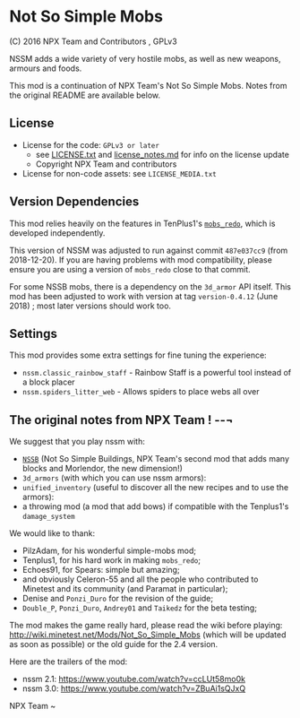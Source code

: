# Not So Simple Mobs

(C) 2016 NPX Team and Contributors , GPLv3

NSSM adds a wide variety of very hostile mobs, as well as new weapons, armours and foods.

This mod is a continuation of NPX Team's Not So Simple Mobs. Notes from the original README are available below.

## License

* License for the code: `GPLv3 or later`
    * see [LICENSE.txt](LICENSE.txt) and [license_notes.md](license_notes.md) for info on the license update
    * Copyright NPX Team and contributors
* License for non-code assets: see `LICENSE_MEDIA.txt`

## Version Dependencies

This mod relies heavily on the features in TenPlus1's [`mobs_redo`](https://notabug.org/tenplus1/mobs_redo), which is developed independently.

This version of NSSM was adjusted to run against commit `487e037cc9` (from 2018-12-20). If you are having problems with mod compatibility, please ensure you are using a version of `mobs_redo` close to that commit.

For some NSSB mobs, there is a dependency on the `3d_armor` API itself. This mod has been adjusted to work with version at tag `version-0.4.12` (June 2018) ; most later versions should work too.

## Settings

This mod provides some extra settings for fine tuning the experience:

* `nssm.classic_rainbow_staff` - Rainbow Staff is a powerful tool instead of a block placer
* `nssm.spiders_litter_web` - Allows spiders to place webs all over

## The original notes from NPX Team ! --¬

We suggest that you play nssm with:

* [`NSSB`](https://github.com/taikedz-mt/nssb) (Not So Simple Buildings, NPX Team's second mod that adds many blocks and Morlendor, the new dimension!)
* `3d_armors` (with which you can use nssm armors):
* `unified_inventory` (useful to discover all the new recipes and to use the armors):
* a throwing mod (a mod that add bows) if compatible with the Tenplus1's `damage_system`

We would like to thank:

* PilzAdam, for his wonderful simple-mobs mod;
* Tenplus1, for his hard work in making `mobs_redo`;
* Echoes91, for Spears: simple but amazing;
* and obviously Celeron-55 and all the people who contributed to Minetest and its community (and Paramat in particular);
* Denise and `Ponzi_Duro` for the revision of the guide;
* `Double_P`, `Ponzi_Duro`, `Andrey01` and `Taikedz` for the beta testing;

The mod makes the game really hard, please read the wiki before playing: <http://wiki.minetest.net/Mods/Not_So_Simple_Mobs> (which will be updated as soon as possible) or the old guide for the 2.4 version.

Here are the trailers of the mod:

* nssm 2.1: <https://www.youtube.com/watch?v=ccLUt58mo0k>
* nssm 3.0: <https://www.youtube.com/watch?v=ZBuAi1sQJxQ>

NPX Team ~
